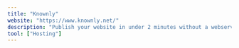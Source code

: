 ```yaml
---
title: "Knownly"
website: "https://www.knownly.net/"
description: "Publish your website in under 2 minutes without a webserver"
tool: ["Hosting"]
---
```

